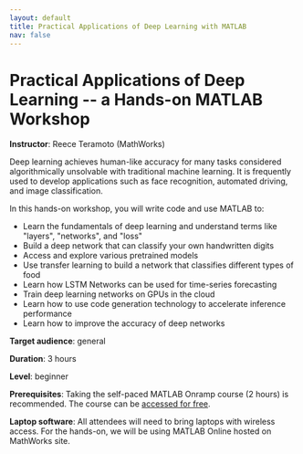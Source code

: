 ```yaml
---
layout: default
title: Practical Applications of Deep Learning with MATLAB
nav: false
---
```


# Practical Applications of Deep Learning -- a Hands-on MATLAB Workshop

<!-- original title: Tensor Flow for CNN (Deep Learning) in MATLAB by MathWorks -->

**Instructor**: Reece Teramoto (MathWorks)

Deep learning achieves human-like accuracy for many tasks considered algorithmically unsolvable with
traditional machine learning. It is frequently used to develop applications such as face recognition,
automated driving, and image classification.
 
In this hands-on workshop, you will write code and use MATLAB to:

- Learn the fundamentals of deep learning and understand terms like "layers", "networks", and "loss"
- Build a deep network that can classify your own handwritten digits
- Access and explore various pretrained models
- Use transfer learning to build a network that classifies different types of food
- Learn how LSTM Networks can be used for time-series forecasting
- Train deep learning networks on GPUs in the cloud
- Learn how to use code generation technology to accelerate inference performance
- Learn how to improve the accuracy of deep networks

**Target audience**: general

<!-- **Course plan**: -->

**Duration**: 3 hours

**Level**: beginner

**Prerequisites**: Taking the self-paced MATLAB Onramp course (2 hours) is recommended. The course can be
<a href="https://www.mathworks.com/learn/tutorials/matlab-onramp.html" target="_blank">accessed for
free</a>.

**Laptop software**: All attendees will need to bring laptops with wireless access. For the hands-on, we
will be using MATLAB Online hosted on MathWorks site.
